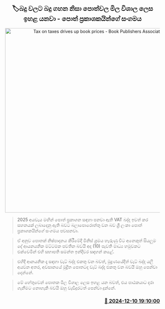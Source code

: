 <p align='center'><b><h2 align='center' title='Tax on taxes drives up book prices - Book Publishers Association'>🏷බදු වලට බදු ගහන නිසා පොත්වල මිල විශාල ලෙස ඉහළ යනවා - පොත් ප්‍රකාශකයින්ගේ සංගමය</h2></b></p>
<p align='center'><img src='https://helakuru.sgp1.cdn.digitaloceanspaces.com/esana/images/lib/samantha-indiwara-newsr.jpg' width='600' alt='Tax on taxes drives up book prices - Book Publishers Association'></p>

> 2025 අයවැය මඟින් පොත් ප්‍රකාශන සඳහා පනවා ඇති VAT බද්ද ඉවත් කර සහනයක් ලබාදෙනු ඇති බවට බලාපොරොත්තු වන බව ශ්‍රී ලංකා පොත් ප්‍රකාශකයින්ගේ සංගමය පවසනවා.

> ඒ අනුව පොතක් නිෂ්පාදනය කිරීමේදී මිනිස් ශ්‍රමය හැරුණු විට අනෙකුත් සියලුම දේ ආයනයනික මට්ටමක පවතින බවයි අද (10) පැවති මාධ්‍ය හමුවකට එක්වෙමින් එහි සභාපති සමන්ත ඉන්දීවර සඳහන් කළේ.

> එහිදී ආනයනික දෑ සඳහා වැට් බද්ද එකතු වන බවත්, මුද්‍රණයේදීත් වැට් බද්ද යලි අයවන අතර, අවසානයේ මුද්‍රිත පොතටද වැට් බද්ද එකතු වන බවයි ඔහු පෙන්වා දෙන්නේ.

> මේ හේතුවෙන් පොතක මිල විශාල ලෙස ඉහළ යන බවත්, එය පාඨකයාට දරා ගැනීමට නොහැකි බවයි ඔහු වැඩිදුරටත් පෙන්වා දුන්නේ.



<h3 align='right'><a href='https://www.helakuru.lk/esana/p/105811/'>📅 2024-12-10 19:10:00</a></h3>
